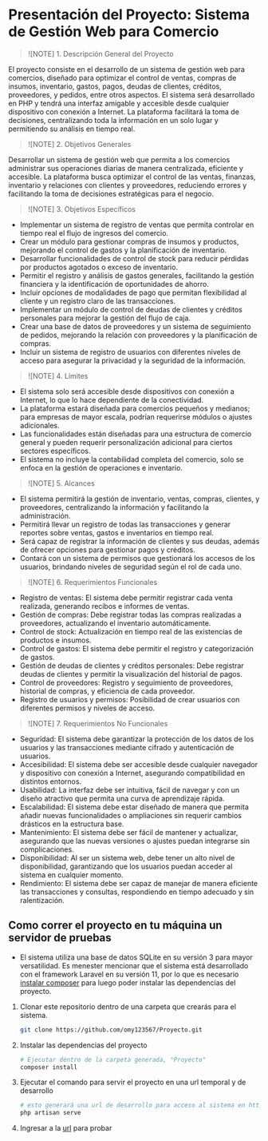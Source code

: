 # Presentación del Proyecto: Sistema de Gestión Web para Comercio

>![NOTE] 1. Descripción General del Proyecto

El proyecto consiste en el desarrollo de un sistema de gestión web para comercios, diseñado para optimizar el control de ventas, compras de insumos, inventario, gastos, pagos, deudas de clientes, créditos, proveedores, y pedidos, entre otros aspectos. El sistema será desarrollado en PHP y tendrá una interfaz amigable y accesible desde cualquier dispositivo con conexión a Internet. La plataforma facilitará la toma de decisiones, centralizando toda la información en un solo lugar y permitiendo su análisis en tiempo real.

>![NOTE] 2. Objetivos Generales

Desarrollar un sistema de gestión web que permita a los comercios administrar sus operaciones diarias de manera centralizada, eficiente y accesible. La plataforma busca optimizar el control de las ventas, finanzas, inventario y relaciones con clientes y proveedores, reduciendo errores y facilitando la toma de decisiones estratégicas para el negocio.

>![NOTE] 3. Objetivos Específicos

- Implementar un sistema de registro de ventas que permita controlar en tiempo real el flujo de ingresos del comercio.  
- Crear un módulo para gestionar compras de insumos y productos, mejorando el control de gastos y la planificación de inventario.
- Desarrollar funcionalidades de control de stock para reducir pérdidas por productos agotados o exceso de inventario.
- Permitir el registro y análisis de gastos generales, facilitando la gestión financiera y la identificación de oportunidades de ahorro.
- Incluir opciones de modalidades de pago que permitan flexibilidad al cliente y un registro claro de las transacciones.
- Implementar un módulo de control de deudas de clientes y créditos personales para mejorar la gestión del flujo de caja.
- Crear una base de datos de proveedores y un sistema de seguimiento de pedidos, mejorando la relación con proveedores y la planificación de compras.
- Incluir un sistema de registro de usuarios con diferentes niveles de acceso para asegurar la privacidad y la seguridad de la información.

>![NOTE] 4. Límites

- El sistema solo será accesible desde dispositivos con conexión a Internet, lo que lo hace dependiente de la conectividad.
- La plataforma estará diseñada para comercios pequeños y medianos; para empresas de mayor escala, podrían requerirse módulos o ajustes adicionales.
- Las funcionalidades están diseñadas para una estructura de comercio general y pueden requerir personalización adicional para ciertos sectores específicos.
- El sistema no incluye la contabilidad completa del comercio, solo se enfoca en la gestión de operaciones e inventario.

>![NOTE] 5. Alcances

- El sistema permitirá la gestión de inventario, ventas, compras, clientes, y proveedores, centralizando la información y facilitando la administración.
- Permitirá llevar un registro de todas las transacciones y generar reportes sobre ventas, gastos e inventarios en tiempo real.
- Será capaz de registrar la información de clientes y sus deudas, además de ofrecer opciones para gestionar pagos y créditos.
- Contará con un sistema de permisos que gestionará los accesos de los usuarios, brindando niveles de seguridad según el rol de cada uno.

>![NOTE] 6. Requerimientos Funcionales

- Registro de ventas: El sistema debe permitir registrar cada venta realizada, generando recibos e informes de ventas.
- Gestión de compras: Debe registrar todas las compras realizadas a proveedores, actualizando el inventario automáticamente.
- Control de stock: Actualización en tiempo real de las existencias de productos e insumos.
- Control de gastos: El sistema debe permitir el registro y categorización de gastos.
- Gestión de deudas de clientes y créditos personales: Debe registrar deudas de clientes y permitir la visualización del historial de pagos.
- Control de proveedores: Registro y seguimiento de proveedores, historial de compras, y eficiencia de cada proveedor.
- Registro de usuarios y permisos: Posibilidad de crear usuarios con diferentes permisos y niveles de acceso.

>![NOTE] 7. Requerimientos No Funcionales

- Seguridad: El sistema debe garantizar la protección de los datos de los usuarios y las transacciones mediante cifrado y autenticación de usuarios.
- Accesibilidad: El sistema debe ser accesible desde cualquier navegador y dispositivo con conexión a Internet, asegurando compatibilidad en distintos entornos.
- Usabilidad: La interfaz debe ser intuitiva, fácil de navegar y con un diseño atractivo que permita una curva de aprendizaje rápida.
- Escalabilidad: El sistema debe estar diseñado de manera que permita añadir nuevas funcionalidades o ampliaciones sin requerir cambios drásticos en la estructura base.
- Mantenimiento: El sistema debe ser fácil de mantener y actualizar, asegurando que las nuevas versiones o ajustes puedan integrarse sin complicaciones.
- Disponibilidad: Al ser un sistema web, debe tener un alto nivel de disponibilidad, garantizando que los usuarios puedan acceder al sistema en cualquier momento.
- Rendimiento: El sistema debe ser capaz de manejar de manera eficiente las transacciones y consultas, respondiendo en tiempo adecuado y sin ralentización.

## Como correr el proyecto en tu máquina un servidor de pruebas

- El sistema utiliza una base de datos SQLite en su versión 3 para mayor versatilidad. Es menester mencionar que el sistema está desarrollado con el framework Laravel en su versión 11, por lo que es necesario [instalar composer](https://getcomposer.org/download/) para luego poder instalar las dependencias del proyecto.

1. Clonar este repositorio dentro de una carpeta que crearás para el sistema.

    ```bash
    git clone https://github.com/omy123567/Proyecto.git
    ```

2. Instalar las dependencias del proyecto

    ```bash
    # Ejecutar dentro de la carpeta generada, "Proyecto"
    composer install
    ```

3. Ejecutar el comando para servir el proyecto en una url temporal y de desarrollo

    ```bash
    # esto generará una url de desarrollo para acceso al sistema en http://127.0.0.1:8000/
    php artisan serve 
    ```

4. Ingresar a la [url](http://127.0.0.1:8000/) para probar
